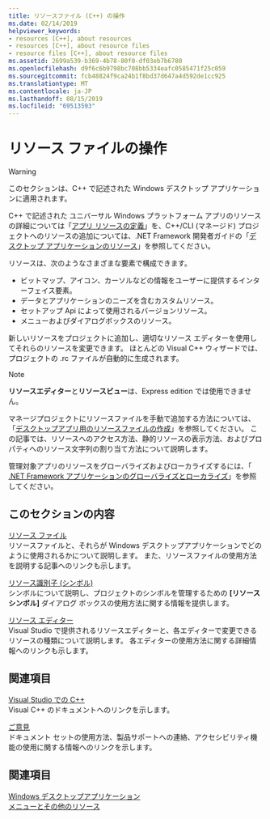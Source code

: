 ```yaml
---
title: リソースファイル (C++) の操作
ms.date: 02/14/2019
helpviewer_keywords:
- resources [C++], about resources
- resources [C++], about resource files
- resource files [C++], about resource files
ms.assetid: 2699a539-b369-4b78-80f0-df03eb7b6780
ms.openlocfilehash: d9f6c6b9798bc708bb5334eafc0585471f25c059
ms.sourcegitcommit: fcb48824f9ca24b1f8bd37d647a4d592de1cc925
ms.translationtype: MT
ms.contentlocale: ja-JP
ms.lasthandoff: 08/15/2019
ms.locfileid: "69513593"
---
```

# <a name="working-with-resource-files"></a>リソース ファイルの操作

> [!WARNING]
> このセクションは、C++ で記述された Windows デスクトップ アプリケーションに適用されます。
>
> C++ で記述された ユニバーサル Windows プラットフォーム アプリのリソースの詳細については「[アプリ リソースの定義](/windows/uwp/app-resources/)」を、C++/CLI (マネージド) プロジェクトへのリソースの追加については、.NET Framework 開発者ガイドの「[デスクトップ アプリケーションのリソース](/dotnet/framework/resources/index)」を参照してください。

リソースは、次のようなさまざまな要素で構成できます。

- ビットマップ、アイコン、カーソルなどの情報をユーザーに提供するインターフェイス要素。
- データとアプリケーションのニーズを含むカスタムリソース。
- セットアップ Api によって使用されるバージョンリソース。
- メニューおよびダイアログボックスのリソース。

新しいリソースをプロジェクトに追加し、適切なリソース エディターを使用してそれらのリソースを変更できます。 ほとんどの Visual C++ ウィザードでは、プロジェクトの .rc ファイルが自動的に生成されます。

> [!NOTE]
> **リソースエディター**と**リソースビュー**は、Express edition では使用できません。

マネージプロジェクトにリソースファイルを手動で追加する方法については、「[デスクトップアプリ用のリソースファイルの作成](/dotnet/framework/resources/creating-resource-files-for-desktop-apps)」を参照してください。 この記事では、リソースへのアクセス方法、静的リソースの表示方法、およびプロパティへのリソース文字列の割り当て方法について説明します。

管理対象アプリのリソースをグローバライズおよびローカライズするには、「 [.NET Framework アプリケーションのグローバライズとローカライズ](/dotnet/standard/globalization-localization/index)」を参照してください。

## <a name="in-this-section"></a>このセクションの内容

[リソース ファイル](../windows/resource-files-visual-studio.md)<br/>
リソースファイルと、それらが Windows デスクトップアプリケーションでどのように使用されるかについて説明します。 また、リソースファイルの使用方法を説明する記事へのリンクも示します。

[リソース識別子 (シンボル)](../windows/symbols-resource-identifiers.md)<br/>
シンボルについて説明し、プロジェクトのシンボルを管理するための **[リソース シンボル]** ダイアログ ボックスの使用方法に関する情報を提供します。

[リソース エディター](../windows/resource-editors.md)<br/>
Visual Studio で提供されるリソースエディターと、各エディターで変更できるリソースの種類について説明します。 各エディターの使用方法に関する詳細情報へのリンクも示します。

## <a name="related-sections"></a>関連項目

[Visual Studio での C++](../overview/visual-cpp-in-visual-studio.md)<br/>
Visual C++ のドキュメントへのリンクを示します。

[ご意見](/visualstudio/ide/talk-to-us)<br/>
ドキュメント セットの使用方法、製品サポートへの連絡、アクセシビリティ機能の使用に関する情報へのリンクを示します。

## <a name="see-also"></a>関連項目

[Windows デスクトップアプリケーション](../windows/windows-desktop-applications-cpp.md)<br/>
[メニューとその他のリソース](/windows/win32/menurc/resources)